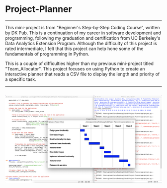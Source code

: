 # Project-Planner
------------------------------------------------------------------------------------------

This mini-project is from "Beginner's Step-by-Step Coding Course", written by DK Pub. This is a continuation of my career in software development and programming, following my graduation and certification from UC Berkeley's Data Analytics Extension Program. Although the difficulty of this project is rated intermediate, I felt that this project can help hone some of the fundamentals of programming in Python.

This is a couple of difficulties higher than my previous mini-project titled "Team_Allocator". This project focuses on using Python to create an interactive planner that reads a CSV file to display the length and priority of a specific task.

------------------------------------------------------------------------------------------
![](images/preview.png)
------------------------------------------------------------------------------------------

